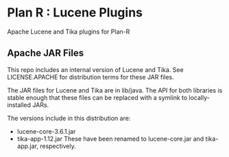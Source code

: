 # Plan R : Lucene Plugins
Apache Lucene and Tika plugins for Plan-R

## Apache JAR Files
This repo includes an internal version of Lucene and Tika. See
LICENSE.APACHE for distribution terms for these JAR files.

The JAR files for Lucene and Tika are in lib/java. The API for both libraries
is stable enough that these files can be replaced with a symlink to 
locally-installed JARs.

The versions include in this distribution are:
 * lucene-core-3.6.1.jar 
 * tika-app-1.12.jar
These have been renamed to lucene-core.jar and tika-app.jar, respectively.
